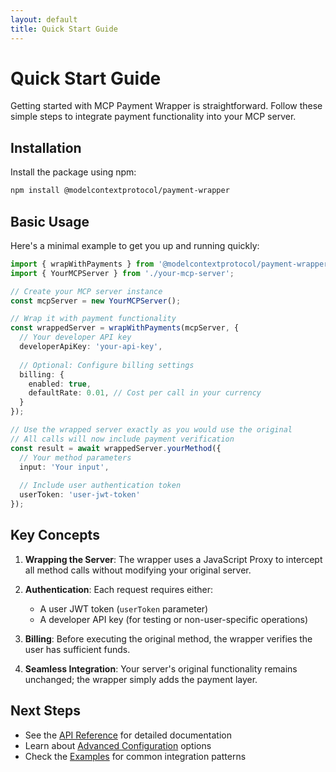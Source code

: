 ```yaml
---
layout: default
title: Quick Start Guide
---
```


# Quick Start Guide

Getting started with MCP Payment Wrapper is straightforward. Follow these simple steps to integrate payment functionality into your MCP server.

## Installation

Install the package using npm:

```bash
npm install @modelcontextprotocol/payment-wrapper
```

## Basic Usage

Here's a minimal example to get you up and running quickly:

```typescript
import { wrapWithPayments } from '@modelcontextprotocol/payment-wrapper';
import { YourMCPServer } from './your-mcp-server';

// Create your MCP server instance
const mcpServer = new YourMCPServer();

// Wrap it with payment functionality
const wrappedServer = wrapWithPayments(mcpServer, {
  // Your developer API key
  developerApiKey: 'your-api-key',
  
  // Optional: Configure billing settings
  billing: {
    enabled: true,
    defaultRate: 0.01, // Cost per call in your currency
  }
});

// Use the wrapped server exactly as you would use the original
// All calls will now include payment verification
const result = await wrappedServer.yourMethod({
  // Your method parameters
  input: 'Your input',
  
  // Include user authentication token
  userToken: 'user-jwt-token'
});
```

## Key Concepts

1. **Wrapping the Server**: The wrapper uses a JavaScript Proxy to intercept all method calls without modifying your original server.

2. **Authentication**: Each request requires either:
   - A user JWT token (`userToken` parameter)
   - A developer API key (for testing or non-user-specific operations)

3. **Billing**: Before executing the original method, the wrapper verifies the user has sufficient funds.

4. **Seamless Integration**: Your server's original functionality remains unchanged; the wrapper simply adds the payment layer.

## Next Steps

- See the [API Reference](/api/reference) for detailed documentation
- Learn about [Advanced Configuration](./advanced-configuration) options
- Check the [Examples](./examples) for common integration patterns
